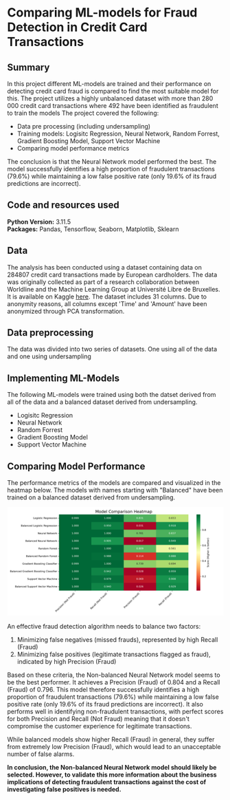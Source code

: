 # Comparing ML-models for Fraud Detection in Credit Card Transactions

## Summary
In this project different ML-models are trained and their performance on detecting credit card fraud is compared to find the most suitable model for this. The project utilizes a highly unbalanced dataset with more than 280 000 credit card transactions where 492 have been identified as fraudulent to train the models
The project covered the following:
* Data pre processing (including undersampling)
* Training models: Logisitc Regression, Neural Network, Random Forrest, Gradient Boosting Model, Support Vector Machine
* Comparing model performance metrics

The conclusion is that the Neural Network model performed the best. The model successfully identifies a high proportion of fraudulent transactions (79.6%) while maintaining a low false positive rate (only 19.6% of its fraud predictions are incorrect).

## Code and resources used
**Python Version:** 3.11.5  
**Packages:** Pandas, Tensorflow, Seaborn, Matplotlib, Sklearn

## Data
The analysis has been conducted using a dataset containing data on 284807 credit card transactions made by European cardholders. The data was originally collected as part of a research collaboration between Worldline and the Machine Learning Group at Université Libre de Bruxelles.
It is available on Kaggle [here]([https://www.kaggle.com/datasets/mlg-ulb/creditcardfraud/data]).
The dataset includes 31 columns. Due to anonymity reasons, all columns except 'Time' and 'Amount' have been anonymized through PCA transformation.

## Data preprocessing
The data was divided into two series of datasets. One using all of the data and one using undersampling

## Implementing ML-Models
The following ML-models were trained using both the datset derived from all of the data and a balanced dataset derived from undersampling.
* Logisitc Regression
* Neural Network
* Random Forrest
* Gradient Boosting Model
* Support Vector Machine

## Comparing Model Performance
The performance metrics of the models are compared and visualized in the heatmap below. The models with names starting with "Balanced" have been trained on a balanced dataset derived from undersampling.

![Model comparison](Images/model_comparison_heatmap.png "Model comparison") 

An effective fraud detection algorithm needs to balance two factors:
1. Minimizing false negatives (missed frauds), represented by high Recall (Fraud)
2. Minimizing false positives (legitimate transactions flagged as fraud), indicated by high Precision (Fraud)

Based on these criteria, the Non-balanced Neural Network model seems to be the best performer. It achieves a Precision (Fraud) of 0.804 and a Recall (Fraud) of 0.796. This model therefore successfully identifies a high proportion of fraudulent transactions (79.6%) while maintaining a low false positive rate (only 19.6% of its fraud predictions are incorrect). It also performs well in identifying non-fraudulent transactions, with perfect scores for both Precision and Recall (Not Fraud) meaning that it doesn't compromise the customer experience for legitimate transactions.

While balanced models show higher Recall (Fraud) in general, they suffer from extremely low Precision (Fraud), which would lead to an unacceptable number of false alarms.

**In conclusion, the Non-balanced Neural Network model should likely be selected. However, to validate this more information about the business implications of detecting fraudulent transactions against the cost of investigating false positives is needed.**
